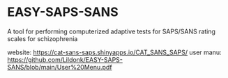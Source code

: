 # EASY-SAPS-SANS
A tool for performing computerized adaptive tests for SAPS/SANS rating scales for schizophrenia

website: https://cat-sans-saps.shinyapps.io/CAT_SANS_SAPS/
user manu: https://github.com/Lildonk/EASY-SAPS-SANS/blob/main/User%20Menu.pdf
